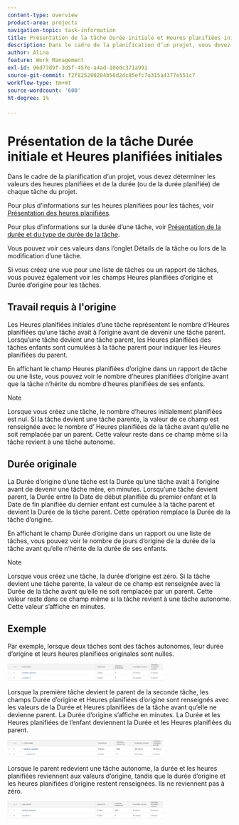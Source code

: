 ```yaml
---
content-type: overview
product-area: projects
navigation-topic: task-information
title: Présentation de la tâche Durée initiale et Heures planifiées initiales
description: Dans le cadre de la planification d’un projet, vous devez déterminer les valeurs des heures planifiées et de la durée (ou de la durée planifiée) de chaque tâche du projet.
author: Alina
feature: Work Management
exl-id: 96d77d9f-3d5f-457e-a4ad-10edc371a991
source-git-commit: f2f825280204b56d2dc85efc7a315a4377e551c7
workflow-type: tm+mt
source-wordcount: '600'
ht-degree: 1%

---
```


# Présentation de la tâche Durée initiale et Heures planifiées initiales

Dans le cadre de la planification d’un projet, vous devez déterminer les valeurs des heures planifiées et de la durée (ou de la durée planifiée) de chaque tâche du projet.

Pour plus d’informations sur les heures planifiées pour les tâches, voir [Présentation des heures planifiées](../../../manage-work/tasks/task-information/planned-hours.md).

Pour plus d’informations sur la durée d’une tâche, voir [Présentation de la durée et du type de durée de la tâche](../../../manage-work/tasks/taskdurtn/task-duration-and-duration-type.md).

Vous pouvez voir ces valeurs dans l’onglet Détails de la tâche ou lors de la modification d’une tâche.

Si vous créez une vue pour une liste de tâches ou un rapport de tâches, vous pouvez également voir les champs Heures planifiées d’origine et Durée d’origine pour les tâches.

## Travail requis à l&#39;origine

Les Heures planifiées initiales d’une tâche représentent le nombre d’Heures planifiées qu’une tâche avait à l’origine avant de devenir une tâche parent. Lorsqu’une tâche devient une tâche parent, les Heures planifiées des tâches enfants sont cumulées à la tâche parent pour indiquer les Heures planifiées du parent.

En affichant le champ Heures planifiées d’origine dans un rapport de tâche ou une liste, vous pouvez voir le nombre d’heures planifiées d’origine avant que la tâche n’hérite du nombre d’heures planifiées de ses enfants.

>[!NOTE]
>
>Lorsque vous créez une tâche, le nombre d’heures initialement planifiées est nul. Si la tâche devient une tâche parente, la valeur de ce champ est renseignée avec le nombre d’ Heures planifiées de la tâche avant qu’elle ne soit remplacée par un parent. Cette valeur reste dans ce champ même si la tâche revient à une tâche autonome.

## Durée originale

La Durée d’origine d’une tâche est la Durée qu’une tâche avait à l’origine avant de devenir une tâche mère, en minutes. Lorsqu’une tâche devient parent, la Durée entre la Date de début planifiée du premier enfant et la Date de fin planifiée du dernier enfant est cumulée à la tâche parent et devient la Durée de la tâche parent. Cette opération remplace la Durée de la tâche d’origine.

En affichant le champ Durée d’origine dans un rapport ou une liste de tâches, vous pouvez voir le nombre de jours d’origine de la durée de la tâche avant qu’elle n’hérite de la durée de ses enfants.

>[!NOTE]
>
>Lorsque vous créez une tâche, la durée d’origine est zéro. Si la tâche devient une tâche parente, la valeur de ce champ est renseignée avec la Durée de la tâche avant qu’elle ne soit remplacée par un parent. Cette valeur reste dans ce champ même si la tâche revient à une tâche autonome. Cette valeur s’affiche en minutes.

## Exemple

Par exemple, lorsque deux tâches sont des tâches autonomes, leur durée d’origine et leurs heures planifiées originales sont nulles.

![original_scheduled_hours_and_duration_without_parent.png](assets/original-planned-hours-and-duration-without-parent-350x38.png)

Lorsque la première tâche devient le parent de la seconde tâche, les champs Durée d’origine et Heures planifiées d’origine sont renseignés avec les valeurs de la Durée et Heures planifiées de la tâche avant qu’elle ne devienne parent. La Durée d’origine s’affiche en minutes. La Durée et les Heures planifiées de l’enfant deviennent la Durée et les Heures planifiées du parent.

![original_and_scheduled_hours_with_a_parent_task.png](assets/original-and-planned-hours-with-a-parent-task-350x38.png)

Lorsque le parent redevient une tâche autonome, la durée et les heures planifiées reviennent aux valeurs d’origine, tandis que la durée d’origine et les heures planifiées d’origine restent renseignées. Ils ne reviennent pas à zéro.

![original_duration_and_scheduled_hours_after_reversion_of_a_parent.png](assets/original-duration-and-planned-hours-after-reversal-of-a-parent-350x39.png)
